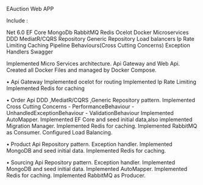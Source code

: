 EAuction Web APP

Include :
 
Net 6.0
EF Core
MongoDb 
RabbitMQ
Redis
Ocelot
Docker
Microservices
DDD
MediatR/CQRS
Repository
Generic Repository 
Load balancers
Ip Rate Limiting
Caching
Pipeline Behaviours(Cross Cutting Concerns)
Exception Handlers
Swagger

Implemented Micro Services architecture. Api Gateway and Web Api.
Created all Docker Files and managed by Docker Compose.

• Api Gateway
Implemented ocelot for routing
Implemented Ip Rate Limiting
Implemented Redis for caching

• Order Api
DDD ,MediatR/CQRS ,Generic Repository pattern.
Implemented Cross Cutting Concerns
	- PerformanceBehaviour
	- UnhandledExceptionBehaviour
	- ValidationBehaviour
Implemented AutoMapper.
Implemented EF Core and seed initial data,also implemented Migration Manager.
Implemented Redis for caching.
Implemented RabbitMQ as Consumer.
Configured Load Balancing.

• Product Api
Repository pattern.
Exception handler.
Implemented MongoDB and seed initial data.
Implemented Redis for caching.

• Sourcing Api
Repository pattern.
Exception handler.
Implemented MongoDB and seed initial data.
Implemented AutoMapper.
Implemented Redis for caching.
Implemented RabbitMQ as Producer.

